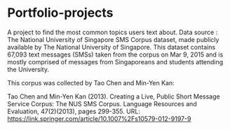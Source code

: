 # Portfolio-projects
A project to find the most common topics users text about.
Data source :  The National University of Singapore SMS Corpus dataset, made publicly available by The National University of Singapore. This dataset contains 67,093 text messages (SMSs) taken from the corpus on Mar 9, 2015 and is mostly comprised of messages from Singaporeans and students attending the University.

This corpus was collected by Tao Chen and Min-Yen Kan:

Tao Chen and Min-Yen Kan (2013). Creating a Live, Public Short Message Service Corpus: The NUS SMS Corpus. Language Resources and Evaluation, 47(2)(2013), pages 299-355. URL: https://link.springer.com/article/10.1007%2Fs10579-012-9197-9


